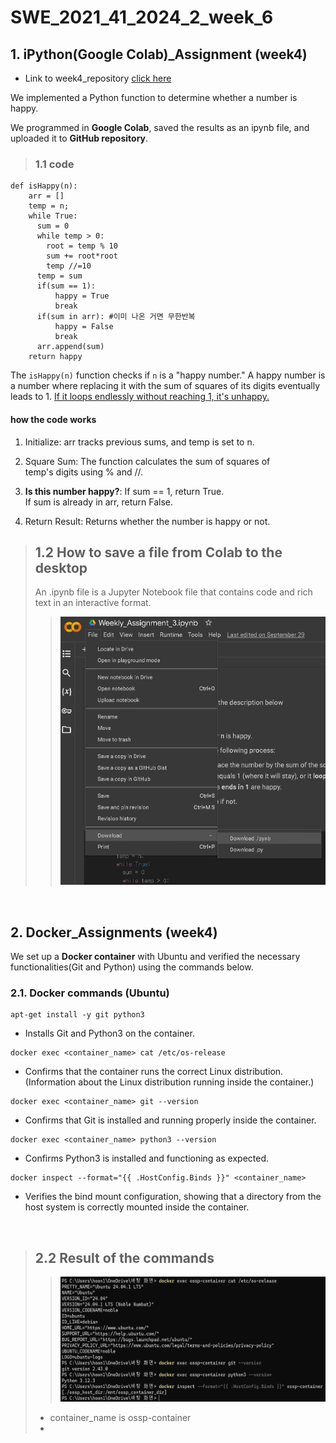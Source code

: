 # SWE_2021_41_2024_2_week_6

## 1. iPython(Google Colab)_Assignment (week4)

+ Link to week4_repository [click here](https://github.com/lsh-Brecht/SWE_2021_41_2024_2_week_4 "go to week4_repository")

We implemented a Python function to determine whether a
number is happy.

We programmed in **Google Colab**, saved the results as an ipynb file, and uploaded it to **GitHub repository**.

> ### 1.1 code
```
def isHappy(n):
    arr = []
    temp = n;
    while True:
      sum = 0
      while temp > 0:
        root = temp % 10
        sum += root*root
        temp //=10
      temp = sum
      if(sum == 1):
          happy = True
          break
      if(sum in arr): #이미 나온 거면 무한반복
          happy = False
          break
      arr.append(sum)
    return happy
```
The `isHappy(n)` function checks if `n` is
a "happy number." A happy number is a number where replacing it
with the sum of squares of its digits eventually leads to 1. <u>If it loops endlessly without reaching 1, it's unhappy.</u>

#### how the code works

1. Initialize:
arr tracks previous sums, and temp is set to n.

2. Square Sum:
The function calculates the sum of squares of\
 temp's digits using % and //.

3. **Is this number happy?**:
If sum == 1, return True.\
If sum is already in arr, return False.

4. Return Result:
Returns whether the number is happy or not.

> ## 1.2 How to save a file from Colab to the desktop
> An .ipynb file is a Jupyter Notebook file that contains code and rich text in an interactive format.
>>
>> <img src="./imagefolder/week4image.png" title="Image of saving Colab">

<br>

## 2. Docker_Assignments  (week4)
We set up a **Docker container** with Ubuntu and verified the necessary functionalities(Git and Python) using the commands below.
### 2.1. Docker commands (Ubuntu)
```
apt-get install -y git python3
```  
* Installs Git and Python3 on the container.

```
docker exec <container_name> cat /etc/os-release
```
* Confirms that the container runs the correct Linux distribution.
(Information about the Linux distribution running inside the container.)

```
docker exec <container_name> git --version
```
* Confirms that Git is installed and running properly inside the container.

```
docker exec <container_name> python3 --version
```
* Confirms Python3 is installed and functioning as expected.

```
docker inspect --format="{{ .HostConfig.Binds }}" <container_name>
```  
* Verifies the bind mount configuration, showing that a directory from the host system is correctly mounted inside the container.

<br>

> ## 2.2 Result of the commands
>> <img src="./imagefolder/week5image.png" width="500px" height="200px" title="image_of_result">
> + container_name is ossp-container
> + 
